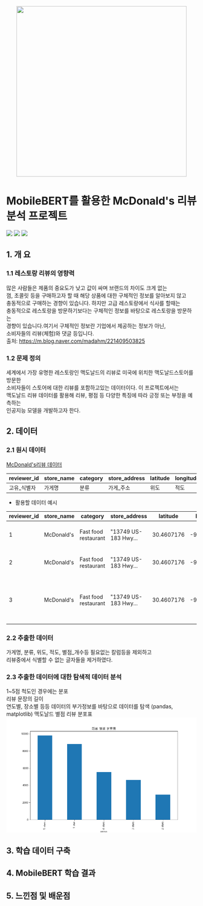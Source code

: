 <p align="center">
<img src="https://upload.wikimedia.org/wikipedia/commons/thumb/5/50/McDonald%27s_SVG_logo.svg/2095px-McDonald%27s_SVG_logo.svg.png" 
 width="450" height="450"/> <br>
</p>

# MobileBERT를 활용한 McDonald's 리뷰 분석 프로젝트 <br>
<!-- 
badge icon 참고 사이트
https://github.com/danmadeira/simple-icon-badges
-->
<img src="https://img.shields.io/badge/python-%233776AB.svg?&style=for-the-badge&logo=python&logoColor=white" />
<img src="https://img.shields.io/badge/pytorch-%23EE4C2C.svg?&style=for-the-badge&logo=pytorch&logoColor=white" />
<img src="https://img.shields.io/badge/pycharm-%23000000.svg?&style=for-the-badge&logo=pycharm&logoColor=white" />

## 1. 개 요
### 1.1 레스토랑 리뷰의 영향력
많은 사람들은 제품의 중요도가 낮고 값이 싸며 브랜드의 차이도 크게 없는 <br>
껌, 초콜릿 등을 구매하고자 할 때 해당 상품에 대한 구체적인 정보를 알아보지 않고 <br>
충동적으로 구매하는 경향이 있습니다. 하지만 고급 레스토랑에서 식사를 할때는 <br>
충동적으로 레스토랑을 방문하기보다는 구체적인 정보를 바탕으로 레스토랑을 방문하는 <br>
경향이 있습니다.여기서 구체적인 정보란 기업에서 제공하는 정보가 아닌, <br>
소비자들의 리뷰(체험)와 댓글 등입니다. <br>
출처: https://m.blog.naver.com/madahm/221409503825
### 1.2 문제 정의
세계에서 가장 유명한 레스토랑인 맥도날드의 리뷰로 미국에 위치한 맥도날드스토어를 방문한 <br>
소비자들이 스토어에 대한 리뷰를 포함하고있는 데이터이다. 이 프로젝트에서는 <br>
맥도날드 리뷰 데이터를 활용해 리뷰, 평점 등 다양한 특징에 따라 긍정 또는 부정을 예측하는 <br>
인공지능 모델을 개발하고자 한다. <br>

## 2. 데이터
### 2.1 원시 데이터
[McDonald's리뷰 데이터](https://www.kaggle.com/datasets/nelgiriyewithana/mcdonalds-store-reviews/data)

| reviewer_id | store_name | category | store_address | latitude | longitude | rating_count | review_time | review | rating |
|-------------|------------|----------|---------------|----------|-----------|--------------|-------------|--------|--------|
| 고유_식별자 | 가게명 | 분류 | 가게_주소 | 위도 | 적도 | 별점_개수 | 리뷰_시간 | 리뷰 | 별점 |
 * 활용할 데이터 예시

| reviewer_id | store_name | category | store_address | latitude | longitude | rating_count | review_time | review | rating |
|-------------|------------|----------|---------------|----------|-----------|--------------|-------------|--------|--------|
| 1 | McDonald's | Fast food restaurant | "13749 US-183 Hwy... | 30.4607176 | -97.7928744 | "1,240" | 3 months ago | "Why does it look like someone spit... | 1 star |
| 2 | McDonald's | Fast food restaurant | "13749 US-183 Hwy... | 30.4607176 | -97.7928744 | "1,240" | 5 days ago | "It'd McDonalds. It is what it is as far... | 4 stars |
| 3 | McDonald's | Fast food restaurant | "13749 US-183 Hwy... | 30.4607176 | -97.7928744 | "1,240" | 5 days ago | "Made a mobile order got to the speaker and checked it in. |
### 2.2 추출한 데이터
가게명, 분류, 위도, 적도, 별점_개수등 필요없는 칼럼등을 제외하고 <br>
리뷰중에서 식별할 수 없는 글자들을 제거하였다. <br>
### 2.3 추출한 데이터에 대한 탐색적 데이터 분석
1~5점 척도인 경우에는 분포 <br>
리뷰 문장의 길이 <br>
연도별, 장소별 등등 데이터의 부가정보를 바탕으로 데이터를 탐색 (pandas, matplotlib)
맥도날드 별점 리뷰 분포표 <br>
<img src='https://github.com/yj021225/capstone/blob/acfd585aefb0fabf46567825427c27e2b3a082cb/%EB%A7%A5%EB%8F%84%EB%82%A0%EB%93%9C%20%EB%A6%AC%EB%B7%B0%20%EB%B3%84%EC%A0%90%20%EB%B6%84%ED%8F%AC%ED%91%9C.png'>

## 3. 학습 데이터 구축

## 4. MobileBERT 학습 결과

## 5. 느낀점 및 배운점
